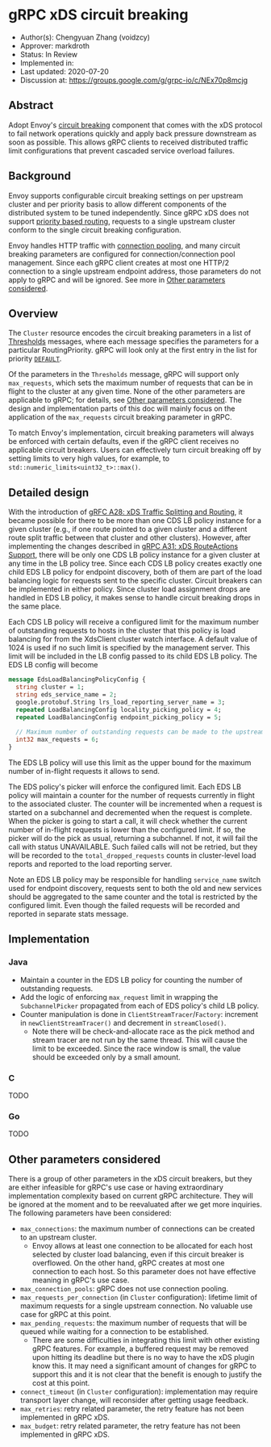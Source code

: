 # gRPC xDS circuit breaking

* Author(s): Chengyuan Zhang (voidzcy)
* Approver: markdroth
* Status: In Review
* Implemented in:
* Last updated: 2020-07-20
* Discussion at: https://groups.google.com/g/grpc-io/c/NEx70p8mcjg


## Abstract

Adopt Envoy's [circuit breaking](https://www.envoyproxy.io/docs/envoy/latest/intro/arch_overview/upstream/circuit_breaking#circuit-breaking) 
component that comes with the xDS protocol to
fail network operations quickly and apply back pressure downstream as soon as
possible. This allows gRPC clients to received distributed traffic limit 
configurations that prevent cascaded service overload failures. 

## Background

Envoy supports configurable circuit breaking settings on per upstream cluster 
and per priority basis to allow different components of the distributed system
to be tuned independently. Since gRPC xDS does not support [priority based
routing](https://www.envoyproxy.io/docs/envoy/latest/intro/arch_overview/http/http_routing#arch-overview-http-routing-priority), 
requests to a single upstream cluster conform to the single circuit breaking
configuration.

Envoy handles HTTP traffic with [connection pooling](https://www.envoyproxy.io/docs/envoy/latest/intro/arch_overview/upstream/connection_pooling#connection-pooling),
and many circuit breaking parameters are configured for
connection/connection pool management. Since each gRPC client creates at most
one HTTP/2 connection to a single upstream endpoint address, those
parameters do not apply to gRPC and will be ignored. See more in
[Other parameters considered](#other-parameters-considered).

## Overview

The `Cluster` resource encodes the circuit breaking parameters in a list of
[Thresholds](https://www.envoyproxy.io/docs/envoy/latest/api-v2/api/v2/cluster/circuit_breaker.proto#cluster-circuitbreakers-thresholds)
messages, where each message specifies the parameters for a particular 
RoutingPriority. gRPC will look only at the first entry in the list for 
priority [`DEFAULT`](https://www.envoyproxy.io/docs/envoy/latest/api-v2/api/v2/core/base.proto#enum-core-routingpriority).

Of the parameters in the `Thresholds` message, gRPC will support only
`max_requests`, which sets the maximum number of requests that can be in flight
to the cluster at any given time.  None of the other parameters are applicable
to gRPC; for details, see [Other parameters considered](#other-parameters-considered).
The design and implementation parts of this doc will mainly focus on the
application of the `max_requests` circuit breaking parameter in gRPC.

To match Envoy's implementation, circuit breaking parameters will always be 
enforced with certain defaults, even if the gRPC client receives no applicable 
circuit breakers. Users can effectively turn circuit breaking off by setting
limits to very high values, for example, to 
`std::numeric_limits<uint32_t>::max()`.

## Detailed design

With the introduction of [gRFC A28: xDS Traffic Splitting and Routing](https://github.com/grpc/proposal/blob/master/A28-xds-traffic-splitting-and-routing.md), 
it became possible for there to be more than one CDS LB policy instance for a 
given cluster (e.g., if one route pointed to a given cluster and a different 
route split traffic between that cluster and other clusters).  However, after 
implementing the changes described in [gRPC A31: xDS RouteActions Support](https://github.com/grpc/proposal/pull/192),
there will be only one CDS LB policy instance for a given cluster at any time
in the LB policy tree. Since each CDS LB policy creates exactly one child EDS
LB policy for endpoint discovery, both of them are part of the load balancing
logic for requests sent to the specific cluster. Circuit breakers can be 
implemented in either policy. Since cluster load assignment drops are handled 
in EDS LB policy, it makes sense to handle circuit breaking drops in the same
place.

Each CDS LB policy will receive a configured limit for the maximum number of 
outstanding requests to hosts in the cluster that this policy is load balancing
for from the XdsClient cluster watch interface. A default value of 1024 is used
if no such limit is specified by the management server. This limit will be 
included in the LB config passed to its child EDS LB policy. The EDS LB config 
will become

```proto
message EdsLoadBalancingPolicyConfig {
  string cluster = 1;
  string eds_service_name = 2;
  google.protobuf.String lrs_load_reporting_server_name = 3;
  repeated LoadBalancingConfig locality_picking_policy = 4;
  repeated LoadBalancingConfig endpoint_picking_policy = 5;
  
  // Maximum number of outstanding requests can be made to the upstream cluster.
  int32 max_requests = 6;
}
```

The EDS LB policy will use this limit as the upper bound for the maximum number
of in-flight requests it allows to send.

The EDS policy's picker will enforce the configured limit. Each EDS LB policy
will maintain a counter for the number of requests currently in flight to 
the associated cluster. The counter will be incremented when a request
is started on a subchannel and decremented when the request is complete. 
When the picker is going to start a call, it will check whether the current
number of in-flight requests is lower than the configured limit. If so, the 
picker will do the pick as usual, returning a subchannel. If not, it will 
fail the call with status UNAVAILABLE. Such failed calls will not be retried,
but they will be recorded to the `total_dropped_requests` counts in 
cluster-level load reports and reported to the load reporting server.

Note an EDS LB policy may be responsible for handling `service_name` switch
used for endpoint discovery, requests sent to both the old and new services
should be aggregated to the same counter and the total is restricted by the
configured limit. Even though the failed requests will be recorded and reported
in separate stats message.

## Implementation

### Java
- Maintain a counter in the EDS LB policy for counting the number of 
outstanding requests.
- Add the logic of enforcing `max_request` limit in wrapping the 
`SubchannelPicker` propagated from each of EDS policy's child LB policy.
- Counter manipulation is done in `ClientStreamTracer`/`Factory`: increment
in `newClientStreamTracer()` and decrement in `streamClosed()`.
    - Note there will be check-and-allocate race as the pick method and stream
    tracer are not run by the same thread. This will cause the limit to
    be exceeded. Since the race window is small, the value should be exceeded 
    only by a small amount.

### C
TODO

### Go
TODO

## Other parameters considered

There is a group of other parameters in the xDS circuit breakers, but they
are either infeasible for gRPC's use case or having extraordinary 
implementation complexity based on current gRPC architecture. They will be 
ignored at the moment and to be reevaluated after we get more inquiries. 
The following parameters have been considered:

- `max_connections`: the maximum number of connections can be created to an 
upstream cluster.
    - Envoy allows at least one connection to be allocated for each host 
    selected by cluster load balancing, even if this circuit breaker is
    overflowed. On the other hand, gRPC creates at most one connection to each
    host. So this parameter does not have effective meaning in gRPC's use
    case.
- `max_connection_pools`: gRPC does not use connection pooling.
- `max_requests_per_connection` (in `Cluster` configuration): lifetime limit 
of maximum requests for a single upstream connection. No valuable use case for
gRPC at this point.
- `max_pending_requests`: the maximum number of requests that will be queued
while waiting for a connection to be established.
    - There are some difficulties in integrating this limit with other existing
     gRPC features. For example, a buffered request may be removed upon hitting
     its deadline but there is no way to have the xDS plugin know this. It may
     need a significant amount of changes for gRPC to support this and it is not
     clear that the benefit is enough to justify the cost at this point.
- `connect_timeout` (in `Cluster` configuration): implementation may require
transport layer change, will reconsider after getting usage feedback.
- `max_retries`: retry related parameter, the retry feature has not been 
implemented in gRPC xDS.
- `max_budget`: retry related parameter, the retry feature has not been 
implemented in gRPC xDS.
